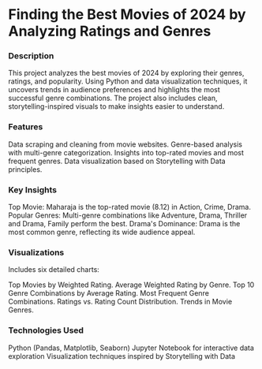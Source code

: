 # Finding the Best Movies of 2024 by Analyzing Ratings and Genres

### Description
This project analyzes the best movies of 2024 by exploring their genres, ratings, and popularity. Using Python and data visualization techniques, it uncovers trends in audience preferences and highlights the most successful genre combinations. The project also includes clean, storytelling-inspired visuals to make insights easier to understand.

### Features
Data scraping and cleaning from movie websites.
Genre-based analysis with multi-genre categorization.
Insights into top-rated movies and most frequent genres.
Data visualization based on Storytelling with Data principles.
### Key Insights
Top Movie: Maharaja is the top-rated movie (8.12) in Action, Crime, Drama.
Popular Genres: Multi-genre combinations like Adventure, Drama, Thriller and Drama, Family perform the best.
Drama's Dominance: Drama is the most common genre, reflecting its wide audience appeal.
### Visualizations
Includes six detailed charts:

Top Movies by Weighted Rating.
Average Weighted Rating by Genre.
Top 10 Genre Combinations by Average Rating.
Most Frequent Genre Combinations.
Ratings vs. Rating Count Distribution.
Trends in Movie Genres.
### Technologies Used
Python (Pandas, Matplotlib, Seaborn)
Jupyter Notebook for interactive data exploration
Visualization techniques inspired by Storytelling with Data

